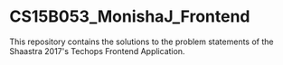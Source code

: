 # CS15B053_MonishaJ_Frontend
This repository contains the solutions to the problem statements of the Shaastra 2017's Techops Frontend Application.
